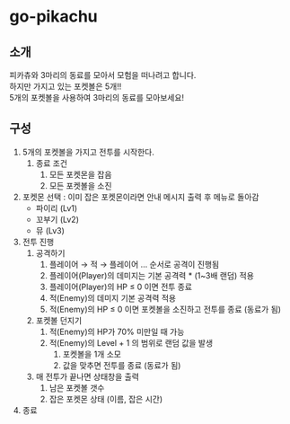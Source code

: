 # go-pikachu 

## 소개
피카츄와 3마리의 동료를 모아서 모험을 떠나려고 합니다.   
하지만 가지고 있는 포켓볼은 5개!!   
5개의 포켓볼을 사용하여 3마리의 동료를 모아보세요!

## 구성

1. 5개의 포켓볼을 가지고 전투를 시작한다.
    1. 종료 조건
        1. 모든 포켓몬을 잡음
        2. 모든 포켓볼을 소진
2. 포켓몬 선택 :  이미 잡은 포켓몬이라면 안내 메시지 출력 후 메뉴로 돌아감
    - 파이리 (Lv1)
    - 꼬부기 (Lv2)
    - 뮤 (Lv3)
3. 전투 진행
    1. 공격하기
        1. 플레이어 → 적 → 플레이어 … 순서로 공격이 진행됨
        2. 플레이어(Player)의 데미지는 기본 공격력 * (1~3배 랜덤) 적용
        3. 플레이어(Player)의 HP ≤ 0 이면 전투 종료
        4. 적(Enemy)의 데미지 기본 공격력 적용
        5. 적(Enemy)의 HP ≤ 0 이면 포켓볼을 소진하고 전투를 종료 (동료가 됨) 
    2. 포켓볼 던지기
        1. 적(Enemy)의 HP가 70% 미만일 때 가능
        2. 적(Enemy)의 Level + 1 의 범위로 랜덤 값을 발생
            1. 포켓볼을 1개 소모
            2. 값을 맞추면 전투를 종료 (동료가 됨)
    3. 매 전투가 끝나면 상태창을 출력
        1. 남은 포켓볼 갯수
        2. 잡은 포켓몬 상태 (이름, 잡은 시간)
4. 종료
